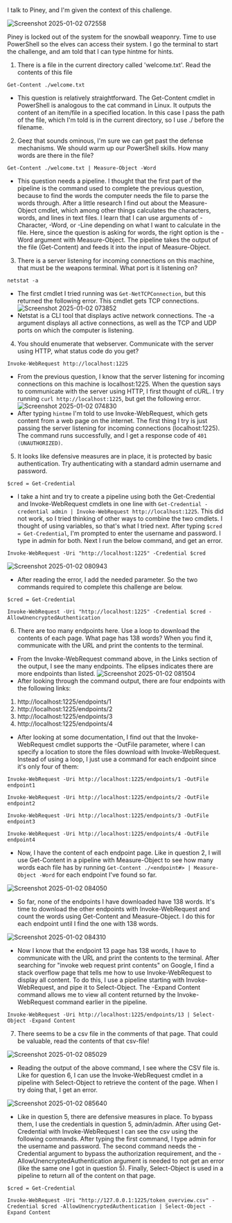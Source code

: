 I talk to Piney, and I'm given the context of this challenge. 

![Screenshot 2025-01-02 072558](https://github.com/user-attachments/assets/b55fbf9c-5e3c-4a94-94f8-a98ad69dba41)

Piney is locked out of the system for the snowball weaponry. Time to use PowerShell so the elves can access their system. I go the terminal to start the challenge, and am told that I can type hintme for hints.

1) There is a file in the current directory called 'welcome.txt'. Read the contents of this file

```Get-Content ./welcome.txt```

* This question is relatively straightforward. The Get-Content cmdlet in PowerShell is analogous to the cat command in Linux. It outputs the content of an item/file in a specified location. In this case I pass the path of the file, which I'm told is in the current directory, so I use ./ before the filename.

2) Geez that sounds ominous, I'm sure we can get past the defense mechanisms. We should warm up our PowerShell skills. How many words are there in the file?

```Get-Content ./welcome.txt | Measure-Object -Word```

* This question needs a pipeline. I thought that the first part of the pipeline is the command used to complete the previous question, because to find the words the computer needs the file to parse the words through. After a little research I find out about the Measure-Object cmdlet, which among other things calculates the characters, words, and lines in text files. I learn that I can use arguments of -Character, -Word, or -Line depending on what I want to calculate in the file. Here, since the question is asking for words, the right option is the -Word argument with Measure-Object. The pipeline takes the output of the file (Get-Content) and feeds it into the input of Measure-Object.

3) There is a server listening for incoming connections on this machine, that must be the weapons terminal. What port is it listening on?

```netstat -a```

* The first cmdlet I tried running was ```Get-NetTCPConnection```, but this returned the following error. This cmdlet gets TCP connections.
![Screenshot 2025-01-02 073852](https://github.com/user-attachments/assets/9721fdcd-1679-4ebb-8e5d-0bf0e567049a)
* Netstat is a CLI tool that displays active network connections. The -a argument displays all active connections, as well as the TCP and UDP ports on which the computer is listening. 

4) You should enumerate that webserver. Communicate with the server using HTTP, what status code do you get?

```Invoke-WebRequest http://localhost:1225```

* From the previous question, I know that the server listening for incoming connections on this machine is localhost:1225. When the question says to communicate with the server using HTTP, I first thought of cURL. I try running ```curl http://localhost:1225```, but get the following error.
![Screenshot 2025-01-02 074830](https://github.com/user-attachments/assets/2f7fee5d-06d2-4df3-9975-be7111c68665)
* After typing ```hintme``` I'm told to use Invoke-WebRequest, which gets content from a web page on the internet. The first thing I try is just passing the server listening for incoming connections (localhost:1225). The command runs successfully, and I get a response code of ```401 (UNAUTHORIZED)```.

5) It looks like defensive measures are in place, it is protected by basic authentication. Try authenticating with a standard admin username and password.

```$cred = Get-Credential```

* I take a hint and try to create a pipeline using both the Get-Credential and Invoke-WebRequest cmdlets in one line with ```Get-Credential -credential admin | Invoke-WebRequest http://localhost:1225```. This did not work, so I tried thinking of other ways to combine the two cmdlets. I thought of using variables, so that's what I tried next. After typing ```$cred = Get-Credential```, I'm prompted to enter the username and password. I type in admin for both. Next I run the below command, and get an error.

```Invoke-WebRequest -Uri "http://localhost:1225" -Credential $cred```

![Screenshot 2025-01-02 080943](https://github.com/user-attachments/assets/be4f245f-acdb-46a8-932b-f96e3d2e86f7)
* After reading the error, I add the needed parameter. So the two commands required to complete this challenge are below.

```$cred = Get-Credential```

```Invoke-WebRequest -Uri "http://localhost:1225" -Credential $cred -AllowUnencryptedAuthentication```


6) There are too many endpoints here. Use a loop to download the contents of each page. What page has 138 words? When you find it, communicate with the URL and print the contents to the terminal.
* From the Invoke-WebRequest command above, in the Links section of the output, I see the many endpoints. The elipses indicates there are more endpoints than listed. 
![Screenshot 2025-01-02 081504](https://github.com/user-attachments/assets/7439168f-af90-405d-9c07-128e2e95e9e4)
* After looking through the command output, there are four endpoints with the following links:
1) http://localhost:1225/endpoints/1
2) http://localhost:1225/endpoints/2
3) http://localhost:1225/endpoints/3
4) http://localhost:1225/endpoints/4
* After looking at some documentation, I find out that the Invoke-WebRequest cmdlet supports the -OutFile parameter, where I can specify a location to store the files download with Invoke-WebRequest. Instead of using a loop, I just use a command for each endpoint since it's only four of them:

```Invoke-WebRequest -Uri http://localhost:1225/endpoints/1 -OutFile endpoint1```

```Invoke-WebRequest -Uri http://localhost:1225/endpoints/2 -OutFile endpoint2```

```Invoke-WebRequest -Uri http://localhost:1225/endpoints/3 -OutFile endpoint3```

```Invoke-WebRequest -Uri http://localhost:1225/endpoints/4 -OutFile endpoint4```

* Now, I have the content of each endpoint page. Like in question 2, I will use Get-Content in a pipeline with Measure-Object to see how many words each file has by running ```Get-Content ./<endpoint#> | Measure-Object -Word``` for each endpoint I've found so far.

![Screenshot 2025-01-02 084050](https://github.com/user-attachments/assets/729ca696-c7e6-4d0d-ae1d-f65a949a67a6)

* So far, none of the endpoints I have downloaded have 138 words. It's time to download the other endpoints with Invoke-WebRequest and count the words using Get-Content and Measure-Object. I do this for each endpoint until I find the one with 138 words. 

![Screenshot 2025-01-02 084310](https://github.com/user-attachments/assets/fd998cd1-43d3-460d-b88a-d2a868a129ee)

* Now I know that the endpoint 13 page has 138 words, I have to communicate with the URL and print the contents to the terminal. After searching for "invoke web request print contents" on Google, I find a stack overflow page that tells me how to use Invoke-WebRequest to display all content. To do this, I use a pipeline starting with Invoke-WebRequest, and pipe it to Select-Object. The -Expand Content command allows me to view all content returned by the Invoke-WebRequest command earlier in the pipeline. 

```Invoke-WebRequest -Uri http://localhost:1225/endpoints/13 | Select-Object -Expand Content```

7) There seems to be a csv file in the comments of that page. That could be valuable, read the contents of that csv-file!

![Screenshot 2025-01-02 085029](https://github.com/user-attachments/assets/dc3d79c8-e02d-40e0-94c2-33fe9692df01)

* Reading the output of the above command, I see where the CSV file is. Like for question 6, I can use the Invoke-WebRequest cmdlet in a pipeline with Select-Object to retrieve the content of the page. When I try doing that, I get an error. 

![Screenshot 2025-01-02 085640](https://github.com/user-attachments/assets/316180b3-4d20-48c8-a6f9-10058718bc94)

* Like in question 5, there are defensive measures in place. To bypass them, I use the credentials in question 5, admin/admin. After using Get-Credential with Invoke-WebRequest I can see the csv using the following commands. After typing the first command, I type admin for the username and password. The second command needs the -Credential argument to bypass the authorization requirement, and the -AllowUnencryptedAuthentication argument is needed to not get an error (like the same one I got in question 5). Finally, Select-Object is used in a pipeline to return all of the content on that page. 

```$cred = Get-Credential```

```Invoke-WebRequest -Uri "http://127.0.0.1:1225/token_overview.csv" -Credential $cred -AllowUnencryptedAuthentication | Select-Object -Expand Content```
